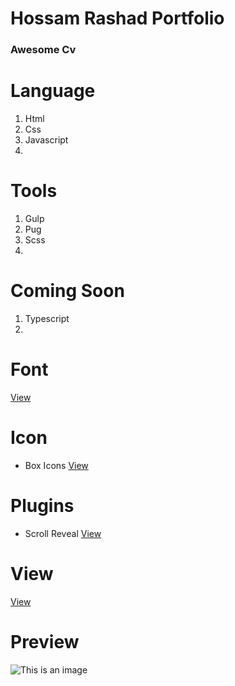 # Hossam Rashad Portfolio

### Awesome Cv

# Language
1. Html
2. Css
3. Javascript
4. 

# Tools
1. Gulp
2. Pug
3. Scss
4.

# Coming Soon
1. Typescript
2.

# Font
[View]()

# Icon
* Box Icons
[View](https://boxicons.com/)

# Plugins
* Scroll Reveal
[View](https://scrollrevealjs.org/guide/hello-world.html)




# View
[View](https://learncodingeasy.github.io/hossam_rashad_portfolio/dist/)


# Preview
![This is an image](https://raw.githubusercontent.com/LearnCodingEasy/hossam_rashad_portfolio/main/dist/assets/Previw.png)
